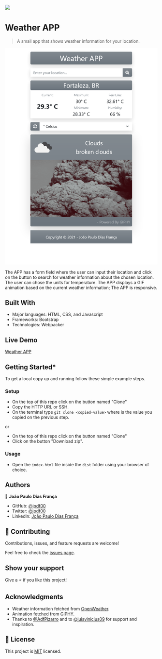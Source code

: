 ![](https://img.shields.io/badge/Microverse-blueviolet)

# Weather APP

> A small app that shows weather information for your location.

![screenshot](./assets/img/app_screenshot.png)

The APP has a form field where the user can input their location and click on the button to search for weather information about the chosen location.
The user can chose the units for temperature.
The APP displays a GIF animation based on the current weather information;
The APP is responsive.

## Built With

- Major languages: HTML, CSS, and Javascript
- Frameworks: Bootstrap
- Technologies: Webpacker

## Live Demo

[Weather APP](https://livedemo.com)

## Getting Started*

To get a local copy up and running follow these simple example steps.

### Setup

 - On the top of this repo click on the button named "Clone"
 - Copy the HTTP URL or SSH.
 - On the terminal type `git clone <copied-value>` where is the value you copied on the previous step.

 or

 - On the top of this repo click on the button named "Clone"
 - Click on the button "Download zip".

### Usage

- Open the `index.html` file inside the `dist` folder using your browser of choice.

## Authors

👤 **João Paulo Dias França**

- GitHub: [@jpdf00](https://github.com/jpdf00)
- Twitter: [@jpdf00](https://twitter.com/jpdf00)
- LinkedIn: [João Paulo Dias França](https://www.linkedin.com/in/jpdf00/)

## 🤝 Contributing

Contributions, issues, and feature requests are welcome!

Feel free to check the [issues page](https://github.com/jpdf00/weather-app/issues).

## Show your support

Give a ⭐️ if you like this project!

## Acknowledgments

- Weather information fetched from [OpenWeather](https://openweathermap.org/).
- Animation fetched from [GIPHY](https://developers.giphy.com/).
- Thanks to [@AdfPizarro](https://github.com/AdfPizarro) and to [@luisvinicius09](https://github.com/luisvinicius09) for support and inspiration.

## 📝 License

This project is [MIT](./LICENSE) licensed.
